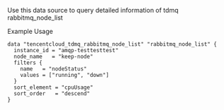 Use this data source to query detailed information of tdmq rabbitmq_node_list

Example Usage

```hcl
data "tencentcloud_tdmq_rabbitmq_node_list" "rabbitmq_node_list" {
  instance_id = "amqp-testtesttest"
  node_name   = "keep-node"
  filters {
    name   = "nodeStatus"
    values = ["running", "down"]
  }
  sort_element = "cpuUsage"
  sort_order   = "descend"
}
```
